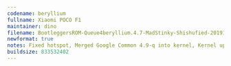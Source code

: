 ```yaml
---
codename: beryllium
fullname: Xiaomi POCO F1
maintainer: dino
filename: BootleggersROM-Queue4beryllium.4.7-MadStinky-Shishufied-20191125-204436.zip
newformat: true
notes: Fixed hotspot, Merged Google Common 4.9-q into kernel, Kernel upstreamed to Linux 4.9.202
buildsize: 833532402
---
```

